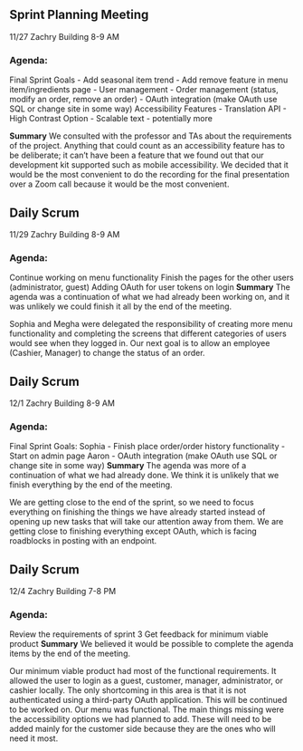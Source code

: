 ## Sprint Planning Meeting
11/27 Zachry Building 8-9 AM

### Agenda:
Final Sprint Goals
    - Add seasonal item trend
    - Add remove feature in menu item/ingredients page
    - User management
    - Order management (status, modify an order, remove an order)
    - OAuth integration (make OAuth use SQL or change site in some way)
Accessibility Features
    - Translation API
    - High Contrast Option
    - Scalable text
    - potentially more

**Summary**
We consulted with the professor and TAs about the requirements of the project. Anything that could count as an accessibility feature has to be deliberate; it can’t have been a feature that we found out that our development kit supported such as mobile accessibility. We decided that it would be the most convenient to do the recording for the final presentation over a Zoom call because it would be the most convenient.

## Daily Scrum
11/29 Zachry Building 8-9 AM
### Agenda:
Continue working on menu functionality
Finish the pages for the other users (administrator, guest)
Adding OAuth for user tokens on login
**Summary**
The agenda was a continuation of what we had already been working on, and it was unlikely we could finish it all by the end of the meeting.

Sophia and Megha were delegated the responsibility of creating more menu functionality and completing the screens that different categories of users would see when they logged in. Our next goal is to allow an employee (Cashier, Manager) to change the status of an order.

## Daily Scrum
12/1 Zachry Building 8-9 AM
### Agenda:
Final Sprint Goals:
    Sophia
    - Finish place order/order history functionality
    - Start on admin page
    Aaron
    - OAuth integration (make OAuth use SQL or change site in some way)
**Summary**
The agenda was more of a continuation of what we had already done. We think it is unlikely that we finish everything by the end of the meeting.

We are getting close to the end of the sprint, so we need to focus everything on finishing the things we have already started instead of opening up new tasks that will take our
attention away from them. We are getting close to finishing everything except OAuth, which is facing roadblocks in posting with an endpoint.

## Daily Scrum
12/4 Zachry Building 7-8 PM
### Agenda:
Review the requirements of sprint 3
Get feedback for minimum viable product
**Summary**
We believed it would be possible to complete the agenda items by the end of the meeting.

Our minimum viable product had most of the functional requirements. It allowed the user to login as a guest, customer, manager, administrator, or cashier locally. The only shortcoming in this area is that it is not authenticated using a third-party OAuth application. This will be continued to be worked on. Our menu was functional. The main things missing were the accessibility options we had planned to add. These will need to be added mainly for the customer side because they are the ones who will need it most. 
